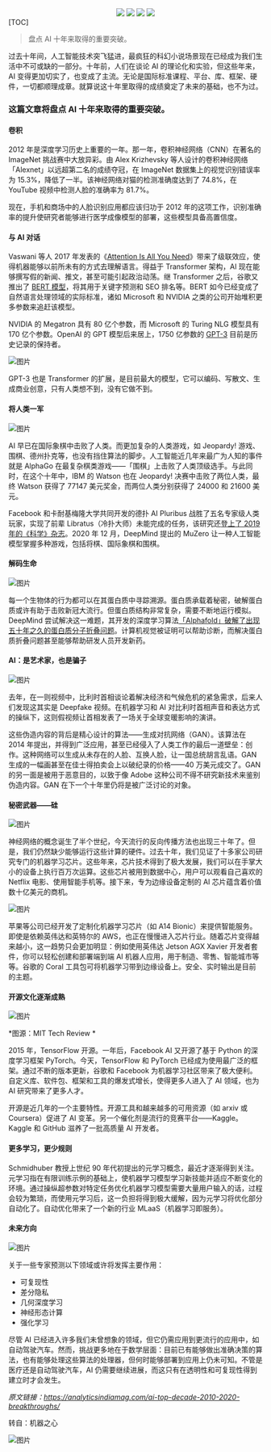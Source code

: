 <div align="center">
    <a href="https://github.com/zhaofeng092/python_auto_office"> <img src="https://badgen.net/badge/Github/%E7%A8%8B%E5%BA%8F%E5%91%98?icon=github&color=red"></a>
    <a href="https://mp.weixin.qq.com/s/xkZSp3606rTPN_JbLT3hSQ"> <img src="https://badgen.net/badge/follow/%E5%85%AC%E4%BC%97%E5%8F%B7?icon=rss&color=green"></a>
    <a href="https://space.bilibili.com/259649365"> <img src="https://badgen.net/badge/pick/B%E7%AB%99?icon=dependabot&color=blue"></a>
    <a href="https://mp.weixin.qq.com/s/wx-JkgOUoJhb-7ZESxl93w"> <img src="https://badgen.net/badge/join/%E4%BA%A4%E6%B5%81%E7%BE%A4?icon=atom&color=yellow"></a>
</div>
[TOC]




> 盘点 AI 十年来取得的重要突破。



过去十年间，人工智能技术突飞猛进，最疯狂的科幻小说场景现在已经成为我们生活中不可或缺的一部分。十年前，人们在谈论 AI 的理论化和实验，但这些年来，AI 变得更加切实了，也变成了主流。无论是国际标准课程、平台、库、框架、硬件，一切都顺理成章。就算说这十年里取得的成绩奠定了未来的基础，也不为过。



### 这篇文章将盘点 AI 十年来取得的重要突破。



#### 卷积



2012 年是深度学习历史上重要的一年。那一年，卷积神经网络（CNN）在著名的 ImageNet 挑战赛中大放异彩。由 Alex Krizhevsky 等人设计的卷积神经网络「Alexnet」以远超第二名的成绩夺冠，在 ImageNet 数据集上的视觉识别错误率为 15.3%，降低了一半。该神经网络对猫的检测准确度达到了 74.8%，在 YouTube 视频中检测人脸的准确率为 81.7%。



现在，手机和商场中的人脸识别应用都应该归功于 2012 年的这项工作，识别准确率的提升使研究者能够进行医学成像模型的部署，这些模型具备高置信度。



#### 与 AI 对话



Vaswani 等人 2017 年发表的《[Attention Is All You Need](http://mp.weixin.qq.com/s?__biz=MzA3MzI4MjgzMw==&mid=2650727887&idx=5&sn=a5991e49a4b1df2ea70ddbb84631ff9c&chksm=871b21b1b06ca8a71be9ec7ee1d7d5ef46eef1116c3d396f3cc467b95186d278bcdd8e6ac07c&scene=21#wechat_redirect)》带来了级联效应，使得机器能够以前所未有的方式去理解语言。得益于 Transformer 架构，AI 现在能够撰写假的新闻、推文，甚至可能引起政治动荡。继 Transformer 之后，谷歌又推出了 [BERT 模型](http://mp.weixin.qq.com/s?__biz=MzA3MzI4MjgzMw==&mid=2650749886&idx=1&sn=87080bc474d144b286d4673383f4b6d6&chksm=871affc0b06d76d6ab49b2828a8b795b18e3d762b3978a83704a01dd60fb6dbcde2ed00e163d&scene=21#wechat_redirect)，将其用于关键字预测和 SEO 排名等。BERT 如今已经变成了自然语言处理领域的实际标准，诸如 Microsoft 和 NVIDIA 之类的公司开始堆积更多参数来追赶该模型。



NVIDIA 的 Megatron 具有 80 亿个参数，而 Microsoft 的 Turing NLG 模型具有 170 亿个参数。OpenAI 的 GPT 模型后来居上，1750 亿参数的 [GPT-3](http://mp.weixin.qq.com/s?__biz=MzA3MzI4MjgzMw==&mid=2650788604&idx=1&sn=e1024cbb885dec57d14b2eb589c74046&chksm=871a1682b06d9f94d26ebc31330ac88684087b973c33203b3cf458d07dbe6886eed69862be2d&scene=21#wechat_redirect) 目前是历史记录的保持者。





![图片](https://mmbiz.qpic.cn/mmbiz_png/KmXPKA19gWibkicwpriapKXP38iaSesUEbk3CnXgnQ2icOc4FibgaWwBO18T0UIpIQLXrp0q3XuaJuvnHCGbN5M7Mk6g/640?wx_fmt=png&tp=webp&wxfrom=5&wx_lazy=1&wx_co=1)





GPT-3 也是 Transformer 的扩展，是目前最大的模型，它可以编码、写散文、生成商业创意，只有人类想不到，没有它做不到。



#### 将人类一军





![图片](https://mmbiz.qpic.cn/mmbiz_png/KmXPKA19gWibkicwpriapKXP38iaSesUEbk3p6AxTdE0uIjpgWIGsJj65VgicHc8CZ5WvgibH0fJCe0VV3MggF7yl8GQ/640?wx_fmt=png&tp=webp&wxfrom=5&wx_lazy=1&wx_co=1)





AI 早已在国际象棋中击败了人类。而更加复杂的人类游戏，如 Jeopardy! 游戏、围棋、德州扑克等，也没有挡住算法的脚步。人工智能近几年来最广为人知的事件就是 AlphaGo 在最复杂棋类游戏——「围棋」上击败了人类顶级选手。与此同时，在这个十年中，IBM 的 Watson 也在 Jeopardy! 决赛中击败了两位人类，最终 Watson 获得了 77147 美元奖金，而两位人类分别获得了 24000 和 21600 美元。



Facebook 和卡耐基梅隆大学共同开发的德扑 AI Pluribus 战胜了五名专家级人类玩家，实现了前辈 Libratus（冷扑大师）未能完成的任务，该研究还[登上了 2019 年的《科学》杂志](http://mp.weixin.qq.com/s?__biz=MzA3MzI4MjgzMw==&mid=2650765768&idx=1&sn=821667ed9b54c5da78e777e3a1ba28e1&chksm=871abdb6b06d34a06ccd38c5f285946b29291252cac3270b6915049f957df55bcaffa7b846ce&scene=21#wechat_redirect)。2020 年 12 月，DeepMind 提出的 MuZero 让一种人工智能模型掌握多种游戏，包括将棋、国际象棋和围棋。



#### 解码生命





![图片](https://mmbiz.qpic.cn/mmbiz_jpg/KmXPKA19gWibkicwpriapKXP38iaSesUEbk3Gf0BtZhE0KMQCZuJIXAlU9picEsvDMoYEn2Iic8qUfmN6kSYGSlmxeKQ/640?wx_fmt=jpeg&tp=webp&wxfrom=5&wx_lazy=1&wx_co=1)





每一个生物体的行为都可以在其蛋白质中寻踪溯源。蛋白质承载着秘密，破解蛋白质或许有助于击败新冠大流行。但蛋白质结构非常复杂，需要不断地运行模拟。DeepMind 尝试解决这一难题，其开发的深度学习算法[「Alphafold」破解了出现五十年之久的蛋白质分子折叠问题](http://mp.weixin.qq.com/s?__biz=MzA3MzI4MjgzMw==&mid=2650803663&idx=1&sn=8caa49c14d329736d59a50e6918d192c&chksm=84e5c9b1b39240a70e27e29b14765c0acf8b5c2b38f1a319fad4ed585bc4f22f6f7074f93622&scene=21#wechat_redirect)。计算机视觉被证明可以帮助诊断，而解决蛋白质折叠问题甚至能够帮助研发人员开发新药。



#### AI：是艺术家，也是骗子





![图片](https://mmbiz.qpic.cn/mmbiz_png/KmXPKA19gWibkicwpriapKXP38iaSesUEbk3SDVZhAFalbUV8494HF2SQicxGsAhfkSxBsCc4VNI6F1SmocnWrPlyHg/640?wx_fmt=png&tp=webp&wxfrom=5&wx_lazy=1&wx_co=1)



 

去年，在一则视频中，比利时首相谈论着解决经济和气候危机的紧急需求，后来人们发现这其实是 Deepfake 视频。在机器学习和 AI 对比利时首相声音和表达方式的操纵下，这则假视频让首相发表了一场关于全球变暖影响的演讲。



这些伪造内容的背后是精心设计的算法——生成对抗网络（GAN）。该算法在 2014 年提出，并得到广泛应用，甚至已经侵入了人类工作的最后一道壁垒：创作。这种网络可以生成从未存在的人脸、互换人脸，让一国总统胡言乱语。GAN 生成的一幅画甚至在佳士得拍卖会上以破纪录的价格——40 万美元成交了。GAN 的另一面是被用于恶意目的，以致于像 Adobe 这种公司不得不研究新技术来鉴别伪造内容。GAN 在下一个十年里仍将是被广泛讨论的对象。



#### 秘密武器——硅





![图片](https://mmbiz.qpic.cn/mmbiz_png/KmXPKA19gWibkicwpriapKXP38iaSesUEbk3kP0qL2lLmlqwq4Dic9ialn9O4A0VX4yajxMj03SlAX7iawMUfXWHIfsfg/640?wx_fmt=png&tp=webp&wxfrom=5&wx_lazy=1&wx_co=1)





神经网络的概念诞生了半个世纪，今天流行的反向传播方法也出现三十年了。但是，我们仍然缺少能够运行这些计算的硬件。过去十年，我们见证了十多家公司研究专门的机器学习芯片。这些年来，芯片技术得到了极大发展，我们可以在手掌大小的设备上执行百万次运算。这些芯片被用到数据中心，用户可以观看自己喜欢的 Netflix 电影、使用智能手机等。接下来，专为边缘设备定制的 AI 芯片蕴含着价值数十亿美元的商机。





![图片](https://mmbiz.qpic.cn/mmbiz_png/KmXPKA19gWibkicwpriapKXP38iaSesUEbk3KjOZvLFeRuQO2LQXcwAQnicPt7bqQNmibvTdNiaettphqTKeYIUf4DDzw/640?wx_fmt=png&tp=webp&wxfrom=5&wx_lazy=1&wx_co=1)





苹果等公司已经开发了定制化机器学习芯片（如 A14 Bionic）来提供智能服务。即使是依赖英伟达和英特尔的 AWS，也正在慢慢进入芯片行业。随着芯片变得越来越小，这一趋势只会更加明显：例如使用英伟达 Jetson AGX Xavier 开发者套件，你可以轻松创建和部署端到端 AI 机器人应用，用于制造、零售、智能城市等等。谷歌的 Coral 工具包可将机器学习带到边缘设备上。安全、实时输出是目前的主题。



#### 开源文化逐渐成熟





![图片](https://mmbiz.qpic.cn/mmbiz_png/KmXPKA19gWibkicwpriapKXP38iaSesUEbk33cia0T8oAxiaAdg7kRExZkiadKpicufNuEJliaxeDDt0fP9wPzGxky1nAicw/640?wx_fmt=png&tp=webp&wxfrom=5&wx_lazy=1&wx_co=1)



*图源：MIT Tech Review
*



2015 年，TensorFlow 开源。一年后，Facebook AI 又开源了基于 Python 的深度学习框架 PyTorch。今天，TensorFlow 和 PyTorch 已经成为使用最广泛的框架。通过不断的版本更新，谷歌和 Facebook 为机器学习社区带来了极大便利。自定义库、软件包、框架和工具的爆发式增长，使得更多人进入了 AI 领域，也为 AI 研究带来了更多人才。



开源是近几年的一个主要特性。开源工具和越来越多的可用资源（如 arxiv 或 Coursera）促进了 AI 变革。另一个催化剂是流行的竞赛平台——Kaggle。Kaggle 和 GitHub 滋养了一批高质量 AI 开发者。



#### 更多学习，更少规则



Schmidhuber 教授上世纪 90 年代初提出的元学习概念，最近才逐渐得到关注。元学习指在有限训练示例的基础上，使机器学习模型学习新技能并适应不断变化的环境。通过操纵超参数对特定任务优化机器学习模型需要大量用户输入的话，过程会较为繁琐，而使用元学习后，这一负担将得到极大缓解，因为元学习将优化部分自动化了。自动优化带来了一个新的行业 MLaaS（机器学习即服务）。



#### 未来方向





![图片](https://mmbiz.qpic.cn/mmbiz_png/KmXPKA19gWibkicwpriapKXP38iaSesUEbk3NxdLrj63FAgmXXa7HPvulvIQE01ViaCz0h4AE9IKRib8RVqXCEeGmZ3g/640?wx_fmt=png&tp=webp&wxfrom=5&wx_lazy=1&wx_co=1)





关于一些专家预测以下领域或许将发挥主要作用：





- 可复现性
- 差分隐私
- 几何深度学习
- 神经形态计算
- 强化学习





尽管 AI 已经进入许多我们未曾想象的领域，但它仍需应用到更流行的应用中，如自动驾驶汽车。然而，挑战更多地在于数学层面：目前已有能够做出准确决策的算法，也有能够处理这些算法的处理器，但何时能够部署到应用上仍未可知。不管是医疗还是自动驾驶汽车，AI 仍需要继续进展，而这只有在透明性和可复现性得到建立时才会发生。



*原文链接：https://analyticsindiamag.com/ai-top-decade-2010-2020-breakthroughs/*



转自：机器之心

![图片](https://mmbiz.qpic.cn/mmbiz_jpg/SAHDhZ6pPOibgo7Ze5JAPiaYYmteOo95fwpiacvSnibzVmNVCEN6fbfgaDKGHNlMZ6aFiaGjuCfr4ekng7mlfUaCWyg/640?wx_fmt=jpeg&tp=webp&wxfrom=5&wx_lazy=1&wx_co=1)
